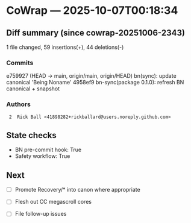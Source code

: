 # CoWrap — 2025-10-07T00:18:34

## Diff summary (since cowrap-20251006-2343)
 1 file changed, 59 insertions(+), 44 deletions(-)

### Commits
e759927 (HEAD -> main, origin/main, origin/HEAD) bn(sync): update canonical 'Being Noname' 4958ef9 bn-sync(package 0.1.0): refresh BN canonical + snapshot

### Authors
     2	Rick Ball <41898282+rickballard@users.noreply.github.com>

## State checks
- BN pre-commit hook: True
- Safety workflow: True

## Next
- [ ] Promote Recovery/* into canon where appropriate
- [ ] Flesh out CC megascroll cores
- [ ] File follow-up issues

